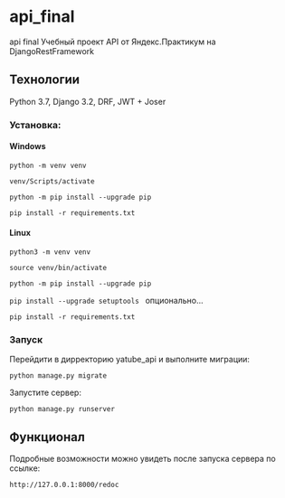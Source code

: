 # api_final
api final
Учебный проект API от Яндекс.Практикум на DjangoRestFramework

## Технологии
Python 3.7, Django 3.2, DRF, JWT + Joser

### Установка: 
#### Windows
`python -m venv venv `

`venv/Scripts/activate `

`python -m pip install --upgrade pip `

`pip install -r requirements.txt `

#### Linux
`python3 -m venv venv `

`source venv/bin/activate `

`python -m pip install --upgrade pip `

`pip install --upgrade setuptools ` опционально...

`pip install -r requirements.txt `

### Запуск
Перейдити в дирректорию yatube_api и выполните миграции:

`python manage.py migrate `

Запустите сервер:

`python manage.py runserver`

## Функционал

Подробные возможности можно увидеть после запуска сервера по ссылке:

`http://127.0.0.1:8000/redoc`

